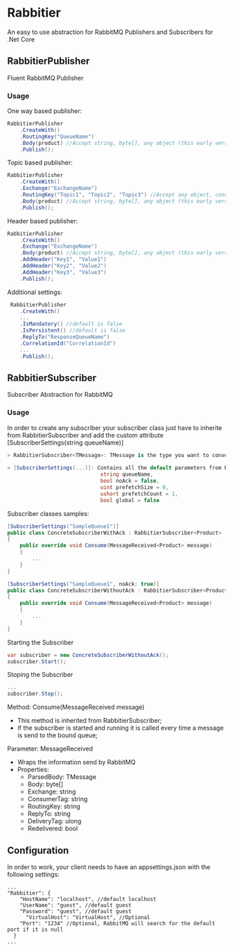 # Rabbitier
An easy to use abstraction for RabbitMQ Publishers and Subscribers for .Net Core

## RabbitierPublisher
Fluent RabbitMQ Publisher
  
### Usage

One way based publisher:
```csharp
RabbitierPublisher
	.CreateWith()
  	.RoutingKey("QueueName")
  	.Body(product) //Accept string, byte[], any object (this early version is only converting object to Json)
  	.Publish();
```

Topic based publisher:
```csharp
RabbitierPublisher
	.CreateWith()
	.Exchange("ExchangeName")
	.RoutingKey("Topic1", "Topic2", "Topic3") //Accept any object, concatenates with "."
	.Body(product) //Accept string, byte[], any object (this early version is only converting object to Json)
	.Publish();
```

Header based publisher:
```csharp
RabbitierPublisher
	.CreateWith()
	.Exchange("ExchangeName")
	.Body(product) //Accept string, byte[], any object (this early version is only converting object to Json)
	.AddHeader("Key1", "Value1")
	.AddHeader("Key2", "Value2")
	.AddHeader("Key3", "Value3")
	.Publish();
```

Additional settings: 
```csharp
 RabbitierPublisher
	.CreateWith()
	...
	.IsMandatory() //default is false
	.IsPersistent() //default is false
	.ReplyTo("ResponseQueueName")
	.CorrelationId("CorrelationId")
	...
	.Publish();
```

## RabbitierSubscriber
Subscriber Abstraction for RabbitMQ
  
### Usage

In order to create any subscriber your subscriber class just have to inherite from RabbitierSubscriber<TMessage> and add the custom attribute [SubscriberSettings(string queueName)]
  
```csharp
> RabbitierSubscriber<TMessage>: TMessage is the type you want to convert the incoming message (this early version is only converting object from Json)
	
> [SubscriberSettings(...)]: Contains all the default parameters from RabbitMQ,
                              string queueName, 
                              bool noAck = false, 
                              uint prefetchSize = 0, 
                              ushort prefetchCount = 1, 
                              bool global = false
```

Subscriber classes samples:
```csharp
[SubscriberSettings("SampleQueue1")]
public class ConcreteSubscriberWithAck : RabbitierSubscriber<Product>
{
    public override void Consume(MessageReceived<Product> message) 
    {
    	...
    }
}

[SubscriberSettings("SampleQueue1", noAck: true)]
public class ConcreteSubscriberWithoutAck : RabbitierSubscriber<Product>
{
    public override void Consume(MessageReceived<Product> message)
    {
    	...
    }
}
```

Starting the Subscriber
```csharp
var subscriber = new ConcreteSubscriberWithoutAck();
subscriber.Start();
```

Stoping the Subscriber
```csharp
...
subscriber.Stop();
```

Method: Consume(MessageReceived<TMessage> message)
 - This method is inherited from RabbitierSubscriber;
 - If the subscriber is started and running it is called every time a message is send to the bound queue;
  
Parameter: MessageReceived<TMessage>
 - Wraps the information send by RabbitMQ
 - Properties:  
	- ParsedBody: TMessage 
	- Body: byte[] 
	- Exchange: string 
	- ConsumerTag: string 
	- RoutingKey: string 
	- ReplyTo: string 
	- DeliveryTag: ulong 
	- Redelivered: bool 
  
## Configuration
In order to work, your client needs to have an appsettings.json with the following settings:
```
...
"Rabbitier": {
    "HostName": "localhost", //default localhost
    "UserName": "guest", //default guest
    "Password": "guest", //default guest
	  "VirtualHost": "VirtualHost", //Optional
    "Port": "1234" //Optional, RabbitMQ will search for the default port if it is null
  }
...
```
  
